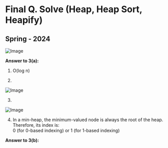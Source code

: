 # Final Q. Solve (Heap, Heap Sort, Heapify)

## Spring - 2024


![Image](https://github.com/user-attachments/assets/61e10700-a9fd-40cf-b81b-d58fe120b2f2)  

**Answer to 3(a):**
1. O(log n)

2.  
![Image](https://github.com/user-attachments/assets/fdb61d51-440f-4a65-9ae8-b146b032f8fd)

3.   
![Image](https://github.com/user-attachments/assets/6ab1d53d-2af0-4dfd-bbc5-390d0a35d913)

4. In a min-heap, the minimum-valued node is always the root of the heap. Therefore, its index is:\
0 (for 0-based indexing) or 1 (for 1-based indexing)


**Answer to 3(b):**
